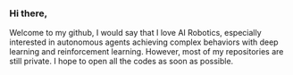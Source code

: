 ﻿### Hi there,

Welcome to my github, I would say that I love AI Robotics, especially interested in autonomous agents achieving complex behaviors with deep learning and reinforcement learning. However, most of my repositories are still private. I hope to open all the codes as soon as possible.
